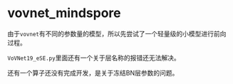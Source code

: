 # vovnet_mindspore

由于`vovnet`有不同的参数量的模型，所以先尝试了一个轻量级的小模型进行前向过程。

`VoVNet19_eSE.py`里面还有一个关于层名称的报错还无法解决。

还有一个算子还没有完成开发，是关于冻结BN层参数的问题。
